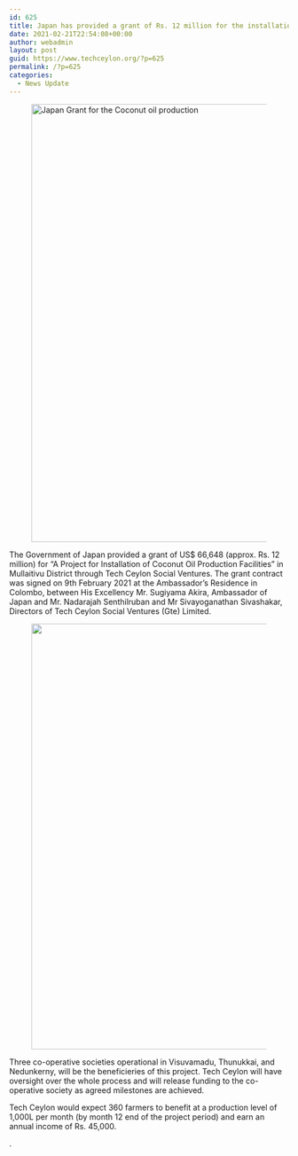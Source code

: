 ```yaml
---
id: 625
title: Japan has provided a grant of Rs. 12 million for the installation of Coconut Oil Production Facilities in Mullaitheevu
date: 2021-02-21T22:54:08+00:00
author: webadmin
layout: post
guid: https://www.techceylon.org/?p=625
permalink: /?p=625
categories:
  - News Update
---
```

<figure class="wp-block-image size-large"><img loading="lazy" width="960" height="790" src="https://www.techceylon.org/wp-content/uploads/2021/02/148336795_2840064256211697_106857376588104061_o.jpg" alt="Japan Grant for the Coconut oil production" class="wp-image-626" srcset="https://www.techceylon.org/wp-content/uploads/2021/02/148336795_2840064256211697_106857376588104061_o.jpg 960w, https://www.techceylon.org/wp-content/uploads/2021/02/148336795_2840064256211697_106857376588104061_o-300x247.jpg 300w, https://www.techceylon.org/wp-content/uploads/2021/02/148336795_2840064256211697_106857376588104061_o-768x632.jpg 768w" sizes="(max-width: 960px) 100vw, 960px" /></figure> 

The Government of Japan provided a grant of US$ 66,648 (approx. Rs. 12 million) for “A Project for Installation of Coconut Oil Production Facilities” in Mullaitivu District through Tech Ceylon Social Ventures. The grant contract was signed on 9th February 2021 at the Ambassador’s Residence in Colombo, between His Excellency Mr. Sugiyama Akira, Ambassador of Japan and Mr. Nadarajah Senthilruban and Mr Sivayoganathan Sivashakar, Directors of Tech Ceylon Social Ventures (Gte) Limited.<figure class="wp-block-image size-large">

<img loading="lazy" width="1024" height="768" src="https://www.techceylon.org/wp-content/uploads/2021/02/148688540_2840064279545028_2180294258808543693_o-1024x768.jpg" alt="" class="wp-image-627" srcset="https://www.techceylon.org/wp-content/uploads/2021/02/148688540_2840064279545028_2180294258808543693_o-1024x768.jpg 1024w, https://www.techceylon.org/wp-content/uploads/2021/02/148688540_2840064279545028_2180294258808543693_o-300x225.jpg 300w, https://www.techceylon.org/wp-content/uploads/2021/02/148688540_2840064279545028_2180294258808543693_o-768x576.jpg 768w, https://www.techceylon.org/wp-content/uploads/2021/02/148688540_2840064279545028_2180294258808543693_o.jpg 1280w" sizes="(max-width: 1024px) 100vw, 1024px" /> </figure> 

Three co-operative societies operational in Visuvamadu, Thunukkai, and Nedunkerny, will be the beneficieries of this project. Tech Ceylon will have oversight over the whole process and will release funding to the co-operative society as agreed milestones are achieved.

Tech Ceylon would expect 360 farmers to benefit at a production level of  
1,000L per month (by month 12 end of the project period) and earn an annual income of Rs. 45,000.

.